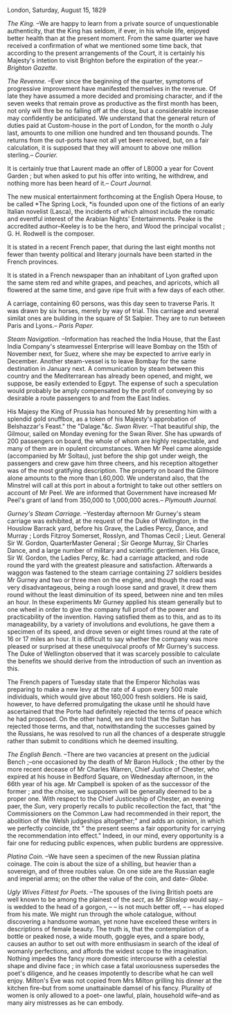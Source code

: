 London, Saturday,  August 15, 1829*The King.* –We are happy to learn from a private source of unquestionable authenticity, that the King has seldom, if ever, in his whole life, enjoyed better health than at the present moment. From the same quarter we have received a confirmation of what we mentioned some time back, that according to the present arrangements of the Court, it is certainly his Majesty's intetion to visit Brighton before the expiration of the year.– *Brighton Gazette.**The Revenne.* –Ever since the beginning of the quarter, symptoms of progressive improvement have manifested themselves in the revenue. Of late they have assumed a more decided and promising character, and if the seven weeks that remain prove as productive as the first month has been, not only will thre be no falling off at the close, but a considerable increase may confidently be anticipated. We understand that the general return of duties paid at Custom-house in the port of London, for the month o July last, amounts to one million one hundred and ten thousand pounds. The returns from the out-ports have not all yet been received, but, on a fair calculation, it is supposed that they will amount to above one million sterling.– *Courier.*It is certainly true that Laurent made an offer of L8000 a year for Covent Garden ; but when asked to put his offer into writing, he withdrew, and nothing more has been heard of it.– *Court Journal.*The new musical entertainment forthcoming at the English Opera House, to be called *The Spring Lock, *is founded upon one of the fictions of an early Italian novelist (Lasca), the incidents of which almost include the romatic and eventful interest of the Arabian Nights' Entertainments. Peake is the accredited author–Keeley is to be the hero, and Wood the principal vocalist ; G. H. Rodwell is the composer.It is stated in a recent French paper, that during the last eight months not fewer than twenty political and literary journals have been started in the French provinces.It is stated in a French newspaper than an inhabitant of Lyon grafted upon the same stem red and white grapes, and peaches, and apricots, which all flowered at the same time, and gave ripe fruit with a few days of each other.A carriage, containing 60 persons, was this day seen to traverse Paris. It was drawn by six horses, merely by way of trial. This carriage and several similat ones are building in the square of St Salpier. They are to run between Paris and Lyons.– *Paris Paper.**Steam Navigation.* –Information has reached the India House, that the East India Company's steamvessel Enterprise will leave Bombay on the 15th of November next, for Suez, where she may be expected to arrive early in December. Another steam-vessel is to leave Bombay for the same destination in January next. A communication by steam between this country and the Mediterrarean has already been opened, and might, we suppose, be easily extended to Egpyt. The expense of such a speculation would probably be amply compensated by the profit of conveying by so desirable a route passengers to and from the East Indies.His Majesy the King of Prussia has honoured Mr by presenting him with a splendid gold snuffbox, as a token of his Majesty's approbation of Belshazzar's Feast." the "Dalage."&c. *Swan River.* –That beautiful ship, the Gilmour, sailed on Monday evening for the Swan River. She has upwards of 200 passengers on board, the whole of whom are highly respectable, and many of them are in opulent circumstances. When Mr Peel came alongside (accompanied by Mr Soltau), just before the ship got under weigh, the passengers and crew gave him three cheers, and his reception altogether was of the most gratifying description. The property on board the Gilmore alone amounts to the more than L60,000. We understand also, that the Minstrel will call at this port in about a fortnight to take out other settlers on account of Mr Peel. We are informed that Government have increased Mr Peel's grant of land from 350,000 to 1,000,000 acres.– *Plymouth Journal.**Gurney's Steam Carriage.* –Yesterday afternoon Mr Gurney's steam carriage was exhibited, at the request of the Duke of Wellington, in the Houslow Barrack yard, before his Grave, the Ladies Percy, Dance, and Murray ; Lords Fitzroy Somerset, Rosslyn, and Thomas Cecil ; Lieut. General Sir W. Gordon, QuarterMaster General ; Sir George Murray, Sir Charles Dance, and a large number of military and scientific gentlemen. His Grace, Sir W. Gordon, the Ladies Percy, &c. had a carriage attacked, and rode round the yard with the greatest pleasure and satisfaction. Afterwards a waggon was fastened to the steam carriage containing 27 soldiers besides Mr Gurney and two or three men on the engine, and though the road was very disadvantageous, being a rough loose sand and gravel, it drew them round without the least diminuition of its speed, between nine and ten miles an hour. In these experiments Mr Gurney applied his steam generally but to one wheel in order to give the company full proof of the power and practicability of the invention. Having satisfied them as to this, and as to its manageability, by a variety of involutions and evolutions, he gave them a specimen of its speed, and drove seven or eight times round at the rate of 16 or 17 miles an hour. It is difficult to say whether the company was more pleased or surprised at these unequivocal proofs of Mr Gurney's success. The Duke of Wellington observed that it was scarcely possible to calculate the benefits we should derive from the introduction of such an invention as this.The French papers of Tuesday state that the Emperor Nicholas was preparing to make a new levy at the rate of 4 upon every 500 male individuals, which would give about 160,000 fresh soldiers. He is said, however, to have deferred promulgating the ukase until he should have ascertained that the Porte had definitely rejected the terms of peace which he had proposed. On the other hand, we are told that the Sultan has rejected those terms, and that, notwithstanding the successes gained by the Russians, he was resolved to run all the chances of a desperate struggle rather than submit to conditions which he deemed insulting.*The English Bench.* –There are two vacancies at present on the judicial Bench ;–one occasioned by the death of Mr Baron Hullock ; the other by the more recent decease of Mr Charles Warren, Chief Justice of Chester, who expired at his house in Bedford Square, on Wednesday afternoon, in the 66th year of his age. Mr Campbell is spoken of as the successor of the former ; and the choise, we supposem will be generally deemed to be a proper one. With respect to the Chief Justiceship of Chester, an evening paer, the *Sun*, very properly recalls to public recollection the fact, that "the Commissioners on the Common Law had recommended in their report, the abolition of the Welsh judgeships altogether;" and adds an opinion, in which we perfectly coincide, tht " the present seems a fair opportunity for carrying the recommendation into effect." Indeed, in our mind, every opportunity is a fair one for reducing public expences, when public burdens are oppressive.*Platina Coin.* –We have seen a specimen of the new Russian platina coinage. The coin is about the size of a shilling, but heavier than a sovereign, and of three roubles value. On one side are the Russian eagle and imperial arms; on the other the value of the coin, and date– *Globe.**Ugly Wives Fittest for Poets.* –The spouses of the living British poets are well known to be among the plainest of the *sect*, as *Mr Slinslop*  would say.–is wedded to the head of a gorgon, – – is not much better off, – – has eloped from his mate. We might run through the whole catalogue, without discovering a handsome woman, yet none have exceleed these writers in descriptions of female beauty. The truth is, that the contemplation of a bottle or peaked nose, a wide mouth, goggle eyes, and a spare body, causes an author to set out with more enthusiasm in search of the ideal of womanly perfections, and affords the widest scope to the imagination. Nothing impedes the fancy more domestic intercourse with a celestial shape and divine face ; in which case a fatal uxoriousness supersedes the poet's diligence, and he ceases impotently to describe what he can well enjoy. Milton's Eve was not copied from Mrs Milton grilling his dinner at the kitchen fire–but from some unattainable damsel of his fancy. Plurality of women is only allowed to a poet– one lawful, plain, household wife–and as many airy mistresses as he can embody.